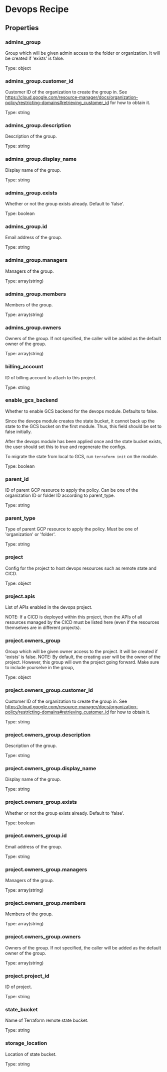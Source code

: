 # Devops Recipe

<!-- These files are auto generated -->

## Properties

### admins_group

Group which will be given admin access to the folder or organization.
It will be created if 'exists' is false.

Type: object

### admins_group.customer_id

Customer ID of the organization to create the group in.
See <https://cloud.google.com/resource-manager/docs/organization-policy/restricting-domains#retrieving_customer_id>
for how to obtain it.

Type: string

### admins_group.description

Description of the group.

Type: string

### admins_group.display_name

Display name of the group.

Type: string

### admins_group.exists

Whether or not the group exists already. Default to 'false'.

Type: boolean

### admins_group.id

Email address of the group.

Type: string

### admins_group.managers

Managers of the group.

Type: array(string)

### admins_group.members

Members of the group.

Type: array(string)

### admins_group.owners

Owners of the group.
If not specified, the caller will be added as the default owner of the group.

Type: array(string)

### billing_account

ID of billing account to attach to this project.

Type: string

### enable_gcs_backend

Whether to enable GCS backend for the devops module.
Defaults to false.

Since the devops module creates the state bucket, it cannot back up
the state to the GCS bucket on the first module. Thus, this field
should be set to false initially.

After the devops module has been applied once and the state bucket
exists, the user should set this to true and regenerate the configs.

To migrate the state from local to GCS, run `terraform init` on the
module.

Type: boolean

### parent_id

ID of parent GCP resource to apply the policy.
Can be one of the organization ID or folder ID according to parent_type.

Type: string

### parent_type

Type of parent GCP resource to apply the policy.
Must be one of 'organization' or 'folder'.

Type: string

### project

Config for the project to host devops resources such as remote state and CICD.

Type: object

### project.apis

List of APIs enabled in the devops project.

NOTE: If a CICD is deployed within this project, then the APIs of
all resources managed by the CICD must be listed here
(even if the resources themselves are in different projects).

### project.owners_group

Group which will be given owner access to the project.
It will be created if 'exists' is false.
NOTE: By default, the creating user will be the owner of the project.
However, this group will own the project going forward. Make sure to include
yourselve in the group,

Type: object

### project.owners_group.customer_id

Customer ID of the organization to create the group in.
See <https://cloud.google.com/resource-manager/docs/organization-policy/restricting-domains#retrieving_customer_id>
for how to obtain it.

Type: string

### project.owners_group.description

Description of the group.

Type: string

### project.owners_group.display_name

Display name of the group.

Type: string

### project.owners_group.exists

Whether or not the group exists already. Default to 'false'.

Type: boolean

### project.owners_group.id

Email address of the group.

Type: string

### project.owners_group.managers

Managers of the group.

Type: array(string)

### project.owners_group.members

Members of the group.

Type: array(string)

### project.owners_group.owners

Owners of the group.
If not specified, the caller will be added as the default owner of the group.

Type: array(string)

### project.project_id

ID of project.

Type: string

### state_bucket

Name of Terraform remote state bucket.

Type: string

### storage_location

Location of state bucket.

Type: string
